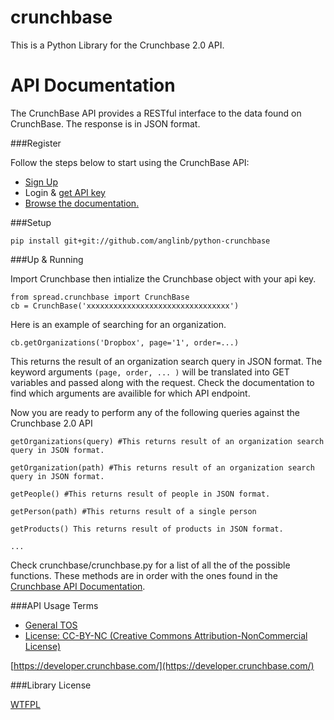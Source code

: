 crunchbase
==========
 
This is a Python Library for the Crunchbase 2.0 API.


API Documentation
=================

The CrunchBase API provides a RESTful interface to the data found on CrunchBase. The response is in JSON format.

###Register

Follow the steps below to start using the CrunchBase API:

* [Sign Up](https://developer.crunchbase.com/signup)
* Login & [get API key](https://developer.crunchbase.com/admin)
* [Browse the documentation.](https://developer.crunchbase.com/docs)

###Setup

    pip install git+git://github.com/anglinb/python-crunchbase


###Up & Running

Import Crunchbase then intialize the Crunchbase object with your api key.

    from spread.crunchbase import CrunchBase
    cb = CrunchBase('xxxxxxxxxxxxxxxxxxxxxxxxxxxxxxxx')

Here is an example of searching for an organization. 

	cb.getOrganizations('Dropbox', page='1', order=...)

This returns the result of an organization search query in JSON format. The keyword arguments `(page, order, ... )` will be translated into GET variables and passed along with the request. Check the documentation to find which arguments are availible for which API endpoint. 

Now you are ready to perform any of the following queries against the Crunchbase 2.0 API

    getOrganizations(query) #This returns result of an organization search query in JSON format.

    getOrganization(path) #This returns result of an organization search query in JSON format.

    getPeople() #This returns result of people in JSON format.

    getPerson(path) #This returns result of a single person

    getProducts() This returns result of products in JSON format.

    ... 

Check crunchbase/crunchbase.py for a list of all the of the possible functions. These methods are in order with the ones found in the [Crunchbase API Documentation](https://developer.crunchbase.com/docs). 

###API Usage Terms

* [General TOS](http://info.crunchbase.com/docs/terms-of-service/)
* [License: CC-BY-NC (Creative Commons Attribution-NonCommercial License)](http://creativecommons.org/licenses/by-nc/4.0/)


[https://developer.crunchbase.com/](https://developer.crunchbase.com/)

###Library License

[WTFPL](http://www.wtfpl.net/)